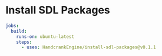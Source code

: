 # Install SDL Packages

```yml
jobs:
  build:
    runs-on: ubuntu-latest
    steps:
      - uses: HandcrankEngine/install-sdl-packages@v0.1.1
```
